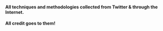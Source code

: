 #### All techniques and methodologies collected from Twitter & through the Internet.
#### All credit goes to them!
